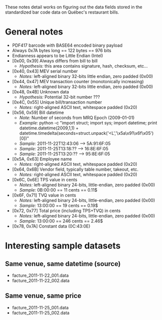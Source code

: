 These notes detail works on figuring out the data fields stored in the standardized bar code data on Québec's restaurant bills.

# General notes #
  * PDF417 barcode with BASE64 encoded binary payload
  * Always 0x7A bytes long == 122 bytes == 976 bits
  * Endianness appears to be Little Endian (Intel)
  * [0x00, 0x39] Always differs from bill to bill
    * _Hypothesis:_ this area contains signature, hash, checksum, etc...
  * [0x40, 0x43] MEV serial number
    * _Notes:_ left-aligned binary 32-bits little endian, zero padded (0x00)
  * [0x44, 0x47] MEV transaction counter (monotonically increasing)
	* _Notes:_ left-aligned binary 32-bits little endian, zero padded (0x00)
  * [0x48, 0x4B]  Unknown data 
    * _Hypothesis:_ Potential 32-bit number ???
  * [0x4C, 0x55] Unique bill/transaction number
    * _Notes:_ right-aligned ASCII text, whitespace padded (0x20)
  * [0x56, 0x59] Bill datetime
    * _Note:_ Number of seconds from MRQ Epoch (2009-01-01)
    * _Example:_ python -c "import struct; import sys; import datetime; print datetime.datetime(2009,1,1) + datetime.timedelta(seconds=struct.unpack('<L','\x5a\x91\x6f\x05')[0])"
    * _Sample:_ 2011-11-22T12:43:06 --> 5A:91:6F:05
    * _Sample:_ 2011-11-25T13:18:?? --> 16:8E:6F:05
    * _Sample:_ 2011-11-25T13:20:?? --> 95:8E:6F:05
  * [0x5A, 0x63] Employee name
    * _Notes:_ right-aligned ASCII text, whitespace padded (0x20)
  * [0x64, 0x6B] Vendor field, typically table number, takeout, etc.
    * _Notes:_ right-aligned ASCII text, whitespace padded (0x20)
  * [0x6C, 0x6E] TPS value in cents 
    * _Notes:_ left-aligned binary 24-bits, little-endian, zero padded (0x00)
    * _Sample:_ 0B:00:00 == 11 cents == 0.11$
  * [0x6F, 0x71] TVQ value in cents
    * _Notes:_ left-aligned binary 24-bits, little-endian, zero padded (0x00)
    * _Sample:_ 13:00:00 == 19 cents == 0.19$
  * [0x72, 0x77] Total price (including TPS+TVQ) in cents
    * _Notes:_ left-aligned binary 24-bits, little-endian, zero padded (0x00)
    * _Sample:_ 13:00:00 == 246 cents == 2.46$
  * [0x78, 0x7A] Constant data (0C:43:0E)

# Interesting sample datasets #

## Same venue, same datetime (source) ##
  *  facture_2011-11-22_001.data
  *  facture_2011-11-22_002.data

## Same venue, same price ##
  *  facture_2011-11-25_001.data
  *  facture_2011-11-25_002.data
